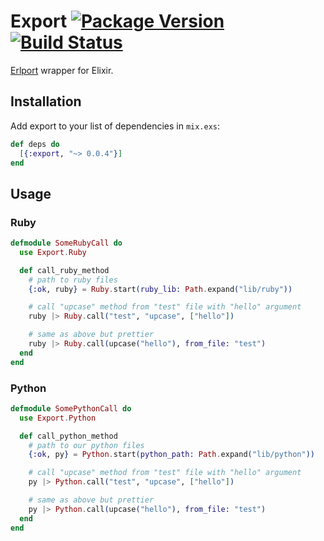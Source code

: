 # Export [![Package Version](https://img.shields.io/hexpm/v/export.svg)](https://hex.pm/packages/export) [![Build Status](https://travis-ci.org/fazibear/export.svg?branch=master)](https://travis-ci.org/fazibear/export)


[Erlport](http://erlport.org/) wrapper for Elixir.

## Installation

Add export to your list of dependencies in `mix.exs`:

```elixir
def deps do
  [{:export, "~> 0.0.4"}]
end
```

## Usage

### Ruby

```elixir
defmodule SomeRubyCall do
  use Export.Ruby

  def call_ruby_method
    # path to ruby files
    {:ok, ruby} = Ruby.start(ruby_lib: Path.expand("lib/ruby"))

    # call "upcase" method from "test" file with "hello" argument
    ruby |> Ruby.call("test", "upcase", ["hello"])

    # same as above but prettier
    ruby |> Ruby.call(upcase("hello"), from_file: "test")
  end
end
```

### Python

```elixir
defmodule SomePythonCall do
  use Export.Python

  def call_python_method
    # path to our python files
    {:ok, py} = Python.start(python_path: Path.expand("lib/python"))

    # call "upcase" method from "test" file with "hello" argument
    py |> Python.call("test", "upcase", ["hello"])

    # same as above but prettier
    py |> Python.call(upcase("hello"), from_file: "test")
  end
end
```
